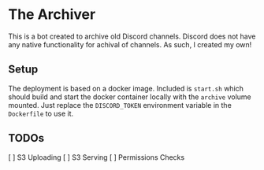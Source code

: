 # The Archiver

This is a bot created to archive old Discord channels. Discord does not have any native functionality for achival of channels. As such, I created my own!

## Setup

The deployment is based on a docker image. Included is `start.sh` which should build and start the docker container locally with the `archive` volume mounted. Just replace the `DISCORD_TOKEN` environment variable in the `Dockerfile` to use it.

## TODOs

[ ] S3 Uploading
[ ] S3 Serving
[ ] Permissions Checks